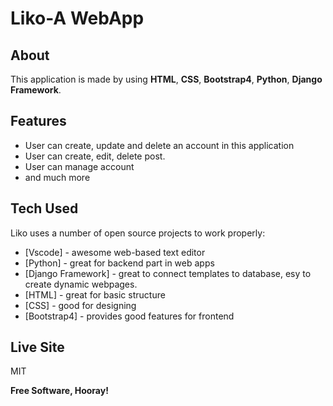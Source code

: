 # Liko-A WebApp
## About
This application is made by using **HTML**, **CSS**, **Bootstrap4**, **Python**, **Django Framework**.

## Features

- User can create, update and delete an account in this application
- User can create, edit, delete post.
- User can manage account 
- and much more
## Tech Used

Liko uses a number of open source projects to work properly:

- [Vscode] - awesome web-based text editor
- [Python] - great for backend part in web apps
- [Django Framework] - great to connect templates to database, esy to create dynamic webpages.
- [HTML] - great for basic structure
- [CSS] - good for designing
- [Bootstrap4] - provides good features for frontend

## Live Site
 



MIT

**Free Software, Hooray!**
